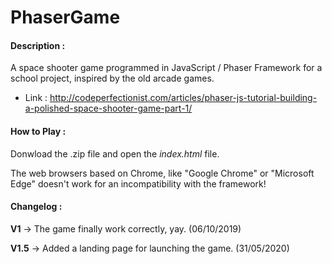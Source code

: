 # PhaserGame
#### Description :
A space shooter game programmed in JavaScript / Phaser Framework for a school project, inspired by the old arcade games.

- Link : http://codeperfectionist.com/articles/phaser-js-tutorial-building-a-polished-space-shooter-game-part-1/

#### How to Play :
Donwload the .zip file and open the *index.html* file.

The web browsers based on Chrome, like "Google Chrome" or "Microsoft Edge" doesn't work for an incompatibility with the framework!

#### Changelog :
**V1** -> The game finally work correctly, yay. (06/10/2019)

**V1.5** -> Added a landing page for launching the game. (31/05/2020)
